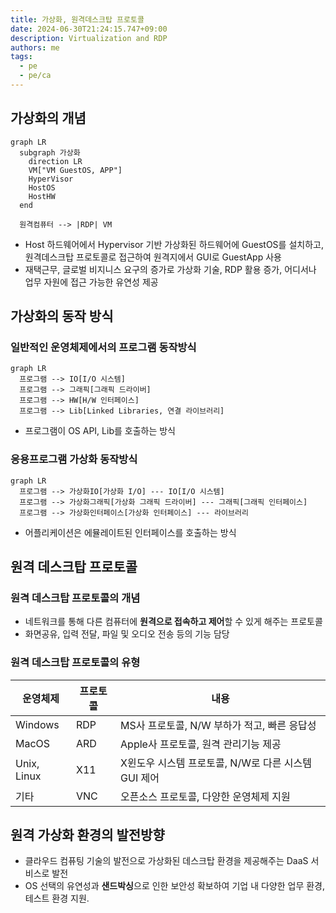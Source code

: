 ```yaml
---
title: 가상화, 원격데스크탑 프로토콜
date: 2024-06-30T21:24:15.747+09:00
description: Virtualization and RDP
authors: me
tags: 
  - pe
  - pe/ca
---
```


## 가상화의 개념

```mermaid
graph LR
  subgraph 가상화
    direction LR
    VM["VM GuestOS, APP"]
    HyperVisor
    HostOS
    HostHW
  end

  원격컴퓨터 --> |RDP| VM
```

- Host 하드웨어에서 Hypervisor 기반 가상화된 하드웨어에 GuestOS를 설치하고, 원격데스크탑 프로토콜로 접근하여 원격지에서 GUI로 GuestApp 사용
- 재택근무, 글로벌 비지니스 요구의 증가로 가상화 기술, RDP 활용 증가, 어디서나 업무 자원에 접근 가능한 유연성 제공

## 가상화의 동작 방식

### 일반적인 운영체제에서의 프로그램 동작방식

```mermaid
graph LR
  프로그램 --> IO[I/O 시스템]
  프로그램 --> 그래픽[그래픽 드라이버]
  프로그램 --> HW[H/W 인터페이스]
  프로그램 --> Lib[Linked Libraries, 연결 라이브러리]
```

- 프로그램이 OS API, Lib를 호출하는 방식

### 응용프로그램 가상화 동작방식

```mermaid
graph LR
  프로그램 --> 가상화IO[가상화 I/O] --- IO[I/O 시스템]
  프로그램 --> 가상화그래픽[가상화 그래픽 드라이버] --- 그래픽[그래픽 인터페이스]
  프로그램 --> 가상화인터페이스[가상화 인터페이스] --- 라이브러리
```

- 어플리케이션은 에뮬레이트된 인터페이스를 호출하는 방식

## 원격 데스크탑 프로토콜

### 원격 데스크탑 프로토콜의 개념

- 네트워크를 통해 다른 컴퓨터에 **원격으로 접속하고 제어**할 수 있게 해주는 프로토콜
- 화면공유, 입력 전달, 파일 및 오디오 전송 등의 기능 담당

### 원격 데스크탑 프로토콜의 유형

| 운영체제 | 프로토콜 | 내용 |
| --- | --- | --- |
| Windows | RDP | MS사 프로토콜, N/W 부하가 적고, 빠른 응답성 |
| MacOS | ARD | Apple사 프로토콜, 원격 관리기능 제공 |
| Unix, Linux | X11 | X윈도우 시스템 프로토콜, N/W로 다른 시스템 GUI 제어 |
| 기타 | VNC | 오픈소스 프로토콜, 다양한 운영체제 지원 |

## 원격 가상화 환경의 발전방향

- 클라우드 컴퓨팅 기술의 발전으로 가상화된 데스크탑 환경을 제공해주는 DaaS 서비스로 발전
- OS 선택의 유연성과 **샌드박싱**으로 인한 보안성 확보하여 기업 내 다양한 업무 환경, 테스트 환경 지원.
